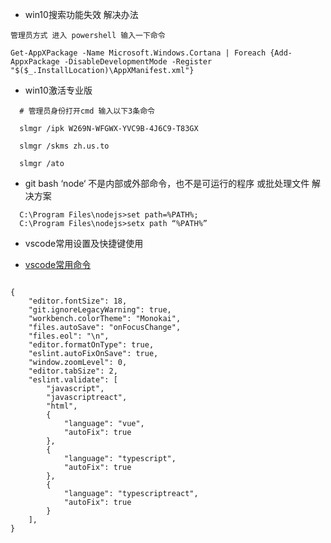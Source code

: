 <!--
 * @Author: zhangshipeng
 * @Description: 
 * @Date: 2021-01-04 13:53:08
 * @LastEditTime: 2021-01-06 16:36:58
-->


+ win10搜索功能失效 解决办法
```
管理员方式 进入 powershell 输入一下命令

Get-AppXPackage -Name Microsoft.Windows.Cortana | Foreach {Add-AppxPackage -DisableDevelopmentMode -Register "$($_.InstallLocation)\AppXManifest.xml"}

```
+ win10激活专业版

```
  # 管理员身份打开cmd 输入以下3条命令
  
  slmgr /ipk W269N-WFGWX-YVC9B-4J6C9-T83GX

  slmgr /skms zh.us.to

  slmgr /ato
```

+ git bash ‘node‘ 不是内部或外部命令，也不是可运行的程序 或批处理文件 解决方案

```
  C:\Program Files\nodejs>set path=%PATH%;
  C:\Program Files\nodejs>setx path “%PATH%”
```

+ vscode常用设置及快捷键使用

 - [vscode常用命令](https://blog.csdn.net/lhq186/article/details/78472081)

```
 
{
    "editor.fontSize": 18,
    "git.ignoreLegacyWarning": true,
    "workbench.colorTheme": "Monokai",
    "files.autoSave": "onFocusChange",
    "files.eol": "\n",
    "editor.formatOnType": true,
    "eslint.autoFixOnSave": true,
    "window.zoomLevel": 0,
    "editor.tabSize": 2,
    "eslint.validate": [
        "javascript",
        "javascriptreact",
        "html",
        {
            "language": "vue",
            "autoFix": true
        },
        {
            "language": "typescript",
            "autoFix": true
        },
        {
            "language": "typescriptreact",
            "autoFix": true
        }
    ],
}


```